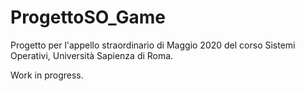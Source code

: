 # ProgettoSO_Game

Progetto per l'appello straordinario di Maggio 2020 del corso Sistemi Operativi, Università Sapienza di Roma.

Work in progress.
